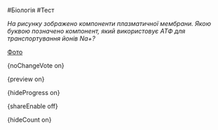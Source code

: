 #Біологія #Тест

*На рисунку зображено компоненти плазматичної мембрани. Якою буквою позначено компонент, який використовує АТФ для транспортування йонів Na+?*

[Фото](https://zno.osvita.ua//doc/images/znotest/94/9467/8.jpg)

{noChangeVote on}

{preview on}

{hideProgress on}

{shareEnable off}

{hideCount on}

